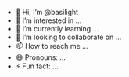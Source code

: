 - 👋 Hi, I’m @basilight
- 👀 I’m interested in ...
- 🌱 I’m currently learning ...
- 💞️ I’m looking to collaborate on ...
- 📫 How to reach me ...
- 😄 Pronouns: ...
- ⚡ Fun fact: ...

<!---
basilight/basilight is a ✨ special ✨ repository because its `README.md` (this file) appears on your GitHub profile.
You can click the Preview link to take a look at your changes.
--->
